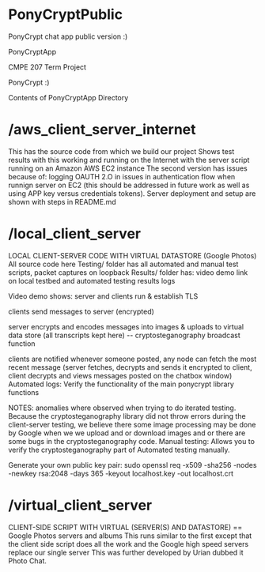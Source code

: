 # PonyCryptPublic

PonyCrypt chat app public version :)

PonyCryptApp

CMPE 207 Term Project

PonyCrypt :)

Contents of PonyCryptApp Directory

# /aws_client_server_internet

This has the source code from which we build our project Shows test results with this working and running on the Internet with the server script running on an Amazon AWS EC2 instance The second version has issues because of: logging OAUTH 2.O in issues in authentication flow when runnign server on EC2 (this should be addressed in future work as well as using APP key versus credentials tokens). Server deployment and setup are shown with steps in README.md

# /local_client_server

LOCAL CLIENT-SERVER CODE WITH VIRTUAL DATASTORE (Google Photos) All source code here Testing/ folder has all automated and manual test scripts, packet captures on loopback Results/ folder has: video demo link on local testbed and automated testing results logs

Video demo shows: server and clients run & establish TLS

clients send messages to server (encrypted)

server encrypts and encodes messages into images & uploads to virtual data store (all transcripts kept here) -- cryptosteganography broadcast function

clients are notified whenever someone posted, any node can fetch the most recent message (server fetches, decrypts and sends it encrypted to client, client decrypts and views messages posted on the chatbox window) Automated logs: Verify the functionality of the main ponycrypt library functions

NOTES: anomalies where observed when trying to do iterated testing. Because the cryptosteganography library did not throw errors during the client-server testing, we believe there some image processing may be done by Google when we we upload and or download images and or there are some bugs in the cryptosteganography code. Manual testing: Allows you to verify the cryptosteganography part of Automated testing manually.

Generate your own public key pair: sudo openssl req -x509 -sha256 -nodes -newkey rsa:2048 -days 365 -keyout localhost.key -out localhost.crt

# /virtual_client_server

CLIENT-SIDE SCRIPT WITH VIRTUAL (SERVER(S) AND DATASTORE) == Google Photos servers and albums This runs similar to the first except that the client side script does all the work and the Google high speed servers replace our single server This was further developed by Urian dubbed it Photo Chat.
